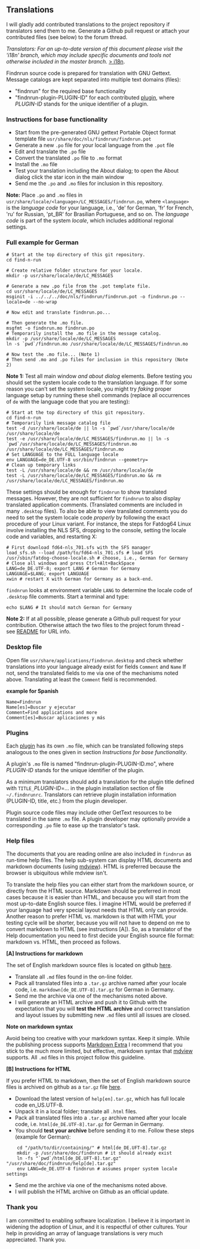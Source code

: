 ## Translations

I will gladly add contributed translations to the project repository if
translators send them to me. Generate a Github pull request or attach your
contributed files (see below) to the forum thread.

_Translators: For an up-to-date version of this document please visit
the 'i18n' branch, which may include specific documents and tools not
otherwise included in the master branch._
[> i18n](https://github.com/step-/find-n-run/tree/i18n/usr/share/doc/findnrun/TRANSLATING.md).

Findnrun source code is prepared for translation with GNU Gettext.
Message catalogs are kept separated into multiple text domains (files):

 * "findnrun" for the required base functionality
 * "findnrun-plugin-PLUGIN-ID" for each contributed [plugin](plugin.md),
   where _PLUGIN-ID_ stands for the unique identifier of a plugin.

### Instructions for base functionality

 * Start from the pre-generated GNU gettext Portable Object format
   template file `usr/share/doc/nls/findnrun/findnrun.pot`
 * Generate a new `.po` file for your local language from the `.pot` file
 * Edit and translate the `.po` file
 * Convert the translated `.po` file to `.mo` format
 * Install the `.mo` file
 * Test your translation including the About dialog; to open the About
   dialog click the star icon in the main window
 * Send me the `.po` and `.mo` files for inclusion in this repository.

**Note:** Place `.po` and `.mo` files in
`usr/share/locale/<language>/LC_MESSAGES/findnrun.po`, where `<language>` is
the _language code_ for your language, i.e., 'de' for German, 'fr' for French,
'ru' for Russian, 'pt\_BR' for Brasilian Portuguese, and so on. The
_language code_ is part of the system _locale_, which includes
additional regional settings.

### Full example for German

    # Start at the top directory of this git repository.
    cd find-n-run

    # Create relative folder structure for your locale.
    mkdir -p usr/share/locale/de/LC_MESSAGES

    # Generate a new .po file from the .pot template file.
    cd usr/share/locale/de/LC_MESSAGES
    msginit -i ../../../doc/nls/findnrun/findnrun.pot -o findnrun.po --locale=de --no-wrap

    # Now edit and translate findnrun.po...

    # Then generate the .mo file.
    msgfmt -o findnrun.mo findnrun.po
    # Temporarily install the .mo file in the message catalog.
    mkdir -p /usr/share/locale/de/LC_MESSAGES
    ln -s `pwd`/findnrun.mo /usr/share/locale/de/LC_MESSAGES/findnrun.mo

    # Now test the .mo file... (Note 1)
    # Then send .mo and .po files for inclusion in this repository (Note 2)

**Νote 1:** Test all main window _and about dialog_ elements. Before
testing you should set the system locale code to the translation
language. If for some reason you can't set the system locale, you might
try _faking_ proper language setup by running these shell commands
(replace all occurrences of `de` with the language code that you are
testing):

    # Start at the top directory of this git repository.
    cd find-n-run
    # Temporarily link message catalog file
    test -d /usr/share/locale/de || ln -s `pwd`/usr/share/locale/de /usr/share/locale/de
    test -e /usr/share/locale/de/LC_MESSAGES/findnrun.mo || ln -s `pwd`/usr/share/locale/de/LC_MESSAGES/findnrun.mo /usr/share/locale/de/LC_MESSAGES/findnrun.mo
    # Set LANGUAGE to the FULL language locale
    env LANGUAGE=de_DE.UTF-8 usr/bin/findnrun --geometry=
    # Clean up temporary links
    test -L /usr/share/locale/de && rm /usr/share/locale/de
    test -L /usr/share/locale/de/LC_MESSAGES/findnrun.mo && rm /usr/share/locale/de/LC_MESSAGES/findnrun.mo

These settings should be enough for `findnrun` to show translated
messages.  However, they are not sufficient for `findnrun` to also
display translated application comments. (Translated comments are
included in many `.desktop` files). To also be able to view translated
comments you do need to set the system locale code _properly_ by
following the exact procedure of your Linux variant. For instance, the
steps for Fatdog64 Linux involve installing the NLS SFS, dropping to
the console, setting the locale code and variables, and restarting X:

    # First download fd64-nls_701.sfs with the SFS manager
    load_sfs.sh --load /path/to/fd64-nls_701.sfs # load SFS
    /usr/sbin/fatdog-choose-locale.sh # choose, i.e., German for Germany
    # Close all windows and press Ctrl+Alt+BackSpace
    LANG=de_DE.UTF-8; export LANG # German for Germany
    LANGUAGE=$LANG; export LANGUAGE
    xwin # restart X with German for Germany as a back-end.

`findnrun` looks at environment variable `LANG` to determine the
locale code of `.desktop` file comments. Start a terminal and type:

    echo $LANG # It should match German for Germany

**Note 2:** If at all possible, please generate a Github pull request
for your contribution. Otherwise attach the two files to the project
forum thread - see [README](README.md) for URL info.

### Desktop file

Open file `usr/share/applications/findnrun.desktop` and check whether
translations into your language already exist for fields `Comment` and
`Name` If not, send the translated fields to me via one of the
mechanisms noted above.  Translating at least the `Comment` field is
recommended.

**example for Spanish**

    Name=Findnrun
    Name[es]=Buscar y ejecutar
    Comment=Find applications and more
    Comment[es]=Buscar aplicaciones y más

### Plugins

Each [plugin](plugin.md) has its own `.mo` file, which can be translated
following steps analogous to the ones given in section _Instructions for
base functionality_.

A plugin's `.mo` file is named "findnrun-plugin-PLUGIN-ID.mo", where
_PLUGIN-ID_ stands for the unique identifier of the plugin.

As a minimum translators should add a translation for the plugin title
defined with `TITLE_`_PLUGIN-ID_=... in the plugin installation section
of file `~/.findnrunrc`. Translators can retrieve plugin installation
information (PLUGIN-ID, title, etc.) from the plugin developer.

Plugin source code files may include other GetText resources to be
translated in the same `.mo` file. A plugin developer may optionally
provide a corresponding `.po` file to ease up the translator's task.

### Help files

The documents that you are reading online are also included in `findnrun`
as run-time help files. The help sub-system can display HTML documents
and markdown documents (using
[mdview](http://chiselapp.com/user/jamesbond/repository/mdview3/index)).
HTML is preferred because the browser is ubiquitous while mdview isn't.

To translate the help files you can either start from the markdown
source, or directly from the HTML source. Markdown should be preferred
in most cases because it is easier than HTML, and because you will start
from the most up-to-date English source files. I imagine HTML would be
preferred if your language had very special layout needs that HTML only
can provide.  Another reason to prefer HTML vs. markdown is that with
HTML your testing cycle will be shorter, because you will not have to
depend on me to convert markdown to HTML (see instructions [A]).  So,
as a translator of the Help documentation you need to first decide your
English source file format: markdown vs. HTML, then proceed as follows.

**[A] Instructions for markdown**

The set of English markdown source files is located on github
[here](https://github.com/step-/find-n-run/tree/master/usr/share/doc/findnrun).

 * Translate all `.md` files found in the on-line folder.
 * Pack all translated files into a `.tar.gz` archive named after your
   locale code, i.e. `markdown[de_DE.UTF-8].tar.gz` for German in Germany.
 * Send me the archive via one of the mechanisms noted above.
 * I will generate an HTML archive and push it to Github with the expectation
   that you will **test the HTML archive** and correct translation and layout
   issues by submitting new `.md` files until all issues are closed.

**Note on markdown syntax**

Avoid being too creative with your markdown syntax. Keep it
simple.  While the publishing process supports [Markdown
Extra](http://en.wikipedia.org/wiki/Markdown_Extra) I recommend that you
stick to the much more limited, but effective, markdown syntax that
[mdview](http://chiselapp.com/user/jamesbond/repository/mdview3/index)
supports. All `.md` files in this project follow this guideline.

**[B] Instructions for HTML**

If you prefer HTML to markdown, then the set of English markdown source
files is archived on github as a `tar.gz` file
[here](https://github.com/step-/find-n-run/tree/master/usr/share/doc/findnrun).

 * Download the latest version of `help[en].tar.gz`, which has full
   locale code en_US.UTF-8.
 * Unpack it in a local folder; translate all `.html` files.
 * Pack all translated files into a `.tar.gz` archive named after your
   locale code, i.e. `html[de_DE.UTF-8].tar.gz` for German in Germany.
 * You should **test your archive** before sending it to me. Follow these
   steps (example for German):
```
    cd "/path/to/dir/containing/" # html[de_DE.UFT-8].tar.gz
    mkdir -p /usr/share/doc/findnrun # it should already exist
    ln -fs "`pwd`/html[de_DE.UFT-8].tar.gz" "/usr/share/doc/findnrun/help[de].tar.gz"
    env LANG=de_DE.UTF-8 findnrun # assumes proper system locale settings
```
 * Send me the archive via one of the mechanisms noted above.
 * I will publish the HTML archive on Github as an official update.

### Thank you

I am committed to enabling software localization. I believe it is
important in widening the adoption of Linux, and it is respectful of
other cultures. Your help in providing an array of language translations
is very much appreciated.  Thank you.

